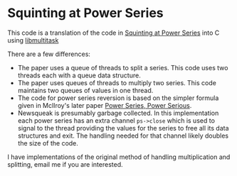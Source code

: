 Squinting at Power Series
=========================

This code is a translation of the code in
[Squinting at Power Series](http://swtch.com/~rsc/thread/squint.pdf)
into C using [libmultitask](https://github.com/zhasha/libmultitask)

There are a few differences:

* The paper uses a queue of threads to split a series.  This code uses
two threads each with a queue data structure.
* The paper uses queues of threads to multiply two series.  This code
maintains two queues of values in one thread.
* The code for power series reversion is based on the simpler formula
given in McIlroy's later paper [Power Series, Power
Serious](http://www.cs.dartmouth.edu/~doug/pearl.ps.gz).
* Newsqueak is presumably garbage collected.  In this implementation
each power series has an extra channel `ps->close` which is
used to signal to the thread providing the values for the series to
free all its data structures and exit.  The handling needed for that
channel likely doubles the size of the code.

I have implementations of the original method of handling
multiplication and splitting, email me if you are interested.

